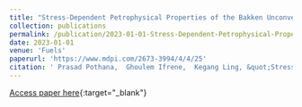 ```yaml
---
title: "Stress-Dependent Petrophysical Properties of the Bakken Unconventional Petroleum System: Insights from Elastic Wave Velocities and Permeability Measurements"
collection: publications
permalink: /publication/2023-01-01-Stress-Dependent-Petrophysical-Properties-of-the-Bakken-Unconventional-Petroleum-System-Insights-from-Elastic-Wave-Velocities-and-Permeability-Measurements
date: 2023-01-01
venue: 'Fuels'
paperurl: 'https://www.mdpi.com/2673-3994/4/4/25'
citation: ' Prasad Pothana,  Ghoulem Ifrene,  Kegang Ling, &quot;Stress-Dependent Petrophysical Properties of the Bakken Unconventional Petroleum System: Insights from Elastic Wave Velocities and Permeability Measurements.&quot; Fuels, 2023.'
---
```

[Access paper here](https://www.mdpi.com/2673-3994/4/4/25){:target="_blank"}
